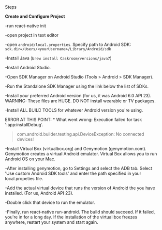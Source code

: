 Steps

**Create and Configure Project**

-run react-native init <ProjectName>

-open project in text editor

-open `android/local.properties`. Specify path to Android SDK: `sdk.dir=/Users/<yourUsername>/Library/Android/sdk`

-Install Java (`brew install Caskroom/versions/java7`)

-Install Android Studio.

-Open SDK Manager on Android Studio (Tools > Android > SDK Manager). 

-Run the Standalone SDK Manager using the link below the list of SDKs.

-Install your preferred Android version (for us, it was Android 6.0 API 23). WARNING: These files are HUGE. DO NOT install wearable or TV packages.

-Install ALL BUILD TOOLS for whatever Android version you're using. 


ERROR AT THIS POINT: * What went wrong:
Execution failed for task ':app:installDebug'.
> com.android.builder.testing.api.DeviceException: No connected devices!

-Install Virtual Box (virtualbox.org) and Genymotion (genymotion.com). Genymotion creates a virtual Android emulator. Virtual Box allows you to run Android OS on your Mac.

-After installing genymotion, go to Settings and select the ADB tab. Select 'Use custom Android SDK tools' and enter the path specified in your local.propeties file.

-Add the actual virtual device that runs the version of Android the you have installed. (For us, Android API 23).

-Double click that device to run the emulator.

-Finally, run react-native run-android. The build should succeed. If it failed, you're in for a long day. If the installation of the virtual box freezes anywhere, restart your system and start again.
